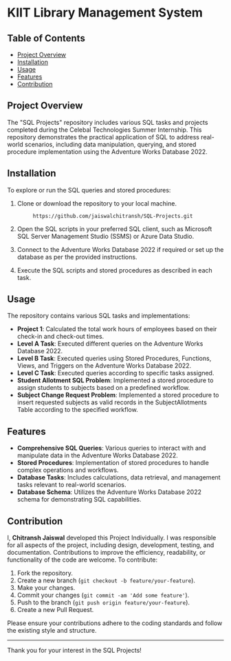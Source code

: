 # KIIT Library Management System

## Table of Contents
- [Project Overview](#project-overview)
- [Installation](#installation)
- [Usage](#usage)
- [Features](#features)
- [Contribution](#contribution)


## Project Overview
The "SQL Projects" repository includes various SQL tasks and projects completed during the Celebal Technologies Summer Internship. This repository demonstrates the practical application of SQL to address real-world scenarios, including data manipulation, querying, and stored procedure implementation using the Adventure Works Database 2022.


## Installation
To explore or run the SQL queries and stored procedures:
1. Clone or download the repository to your local machine.
   
            https://github.com/jaiswalchitransh/SQL-Projects.git
   
2. Open the SQL scripts in your preferred SQL client, such as Microsoft SQL Server Management Studio (SSMS) or Azure Data Studio.

3. Connect to the Adventure Works Database 2022 if required or set up the database as per the provided instructions.

4. Execute the SQL scripts and stored procedures as described in each task.


## Usage
The repository contains various SQL tasks and implementations:

- **Project 1**: Calculated the total work hours of employees based on their check-in and check-out times.
- **Level A Task**: Executed different queries on the Adventure Works Database 2022.
- **Level B Task**: Executed queries using Stored Procedures, Functions, Views, and Triggers on the Adventure Works Database 2022.
- **Level C Task**: Executed queries according to specific tasks assigned.
- **Student Allotment SQL Problem**: Implemented a stored procedure to assign students to subjects based on a predefined workflow.
- **Subject Change Request Problem**: Implemented a stored procedure to insert requested subjects as valid records in the SubjectAllotments Table according to the specified workflow.


## Features
- **Comprehensive SQL Queries**: Various queries to interact with and manipulate data in the Adventure Works Database 2022.
- **Stored Procedures**: Implementation of stored procedures to handle complex operations and workflows.
- **Database Tasks**: Includes calculations, data retrieval, and management tasks relevant to real-world scenarios.
- **Database Schema**: Utilizes the Adventure Works Database 2022 schema for demonstrating SQL capabilities.


## Contribution
I, **Chitransh Jaiswal** developed this Project Individually. I was responsible for all aspects of the project, including design, development, testing, and documentation.
Contributions to improve the efficiency, readability, or functionality of the code are welcome. To contribute:
1. Fork the repository.
2. Create a new branch (`git checkout -b feature/your-feature`).
3. Make your changes.
4. Commit your changes (`git commit -am 'Add some feature'`).
5. Push to the branch (`git push origin feature/your-feature`).
6. Create a new Pull Request.

Please ensure your contributions adhere to the coding standards and follow the existing style and structure.

---

Thank you for your interest in the SQL Projects!
